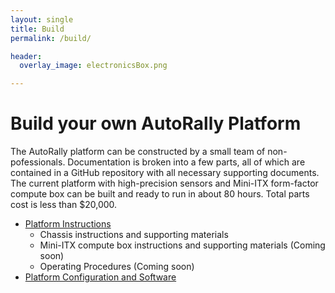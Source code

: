 ```yaml
---
layout: single
title: Build
permalink: /build/

header:
  overlay_image: electronicsBox.png

---
```


# Build your own AutoRally Platform

The AutoRally platform can be constructed by a small team of non-pofessionals. Documentation is broken into a few parts, all of which are contained in a GitHub repository with all necessary supporting documents. The current platform with high-precision sensors and Mini-ITX form-factor compute box can be built and ready to run in about 80 hours. Total parts cost is less than $20,000.

  * [Platform Instructions](https://github.com/AutoRally/autorally_platform_instructions/archive/master.zip)
    * Chassis instructions and supporting materials
    * Mini-ITX compute box instructions and supporting materials (Coming soon)
    * Operating Procedures (Coming soon)
  * [Platform Configuration and Software](https://github.com/AutoRally/autorally)

